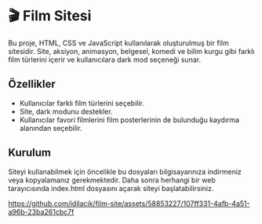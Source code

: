 # 🎬 Film Sitesi

Bu proje, HTML, CSS ve JavaScript kullanılarak oluşturulmuş bir film sitesidir. Site, aksiyon, animasyon, belgesel, komedi ve bilim kurgu gibi farklı film türlerini içerir ve kullanıcılara dark mod seçeneği sunar.

## Özellikler

- Kullanıcılar farklı film türlerini seçebilir.
- Site, dark modunu destekler.
- Kullanıcılar favori filmlerini film posterlerinin de bulunduğu kaydırma alanından seçebilir.

## Kurulum

Siteyi kullanabilmek için öncelikle bu dosyaları bilgisayarınıza indirmeniz veya kopyalamanız gerekmektedir.
Daha sonra herhangi bir web tarayıcısında index.html dosyasını açarak siteyi başlatabilirsiniz.



https://github.com/idilacik/film-site/assets/58853227/107ff331-4afb-4a51-a96b-23ba261cbc7f

